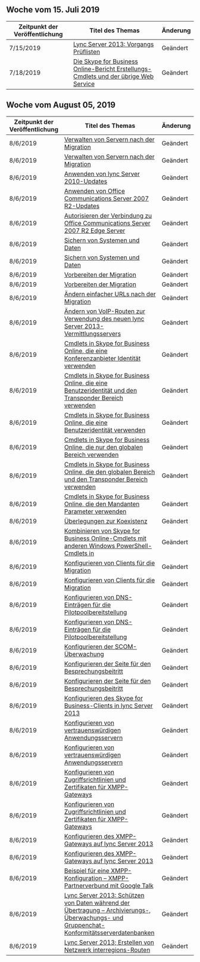 <!-- This file is generated automatically each week. Changes made to this file will be overwritten.-->




## <a name="week-of-july-15-2019"></a>Woche vom 15. Juli 2019


| Zeitpunkt der Veröffentlichung |Titel des Themas | Änderung |
|------|------------|--------|
| 7/15/2019 | [Lync Server 2013: Vorgangs Prüflisten](/LyncServer/lync-server-2013-operations-checklists) | Geändert |
| 7/18/2019 | [Die Skype for Business Online-Bericht Erstellungs-Cmdlets und der übrige Web Service](/LyncServer/the-skype-for-business-online-reporting-cmdlets-and-rest-web-service) | Geändert |


## <a name="week-of-august-05-2019"></a>Woche vom August 05, 2019


| Zeitpunkt der Veröffentlichung |Titel des Themas | Änderung |
|------|------------|--------|
| 8/6/2019 | [Verwalten von Servern nach der Migration](/LyncServer/administering-servers-after-migration) | Geändert |
| 8/6/2019 | [Verwalten von Servern nach der Migration](/LyncServer/administering-servers-after-migration_1) | Geändert |
| 8/6/2019 | [Anwenden von lync Server 2010-Updates](/LyncServer/apply-lync-server-2010-updates) | Geändert |
| 8/6/2019 | [Anwenden von Office Communications Server 2007 R2-Updates](/LyncServer/apply-office-communications-server-2007-r2-updates) | Geändert |
| 8/6/2019 | [Autorisieren der Verbindung zu Office Communications Server 2007 R2 Edge Server](/LyncServer/authorize-connection-to-office-communications-server-2007-r2-edge-server) | Geändert |
| 8/6/2019 | [Sichern von Systemen und Daten](/LyncServer/back-up-systems-and-data) | Geändert |
| 8/6/2019 | [Sichern von Systemen und Daten](/LyncServer/back-up-systems-and-data_1) | Geändert |
| 8/6/2019 | [Vorbereiten der Migration](/LyncServer/before-you-begin-the-migration) | Geändert |
| 8/6/2019 | [Vorbereiten der Migration](/LyncServer/before-you-begin-the-migration_1) | Geändert |
| 8/6/2019 | [Ändern einfacher URLs nach der Migration](/LyncServer/change-simple-urls-after-migration) | Geändert |
| 8/6/2019 | [Ändern von VoIP-Routen zur Verwendung des neuen lync Server 2013-Vermittlungsservers](/LyncServer/change-voice-routes-to-use-the-new-lync-server-2013-mediation-server) | Geändert |
| 8/6/2019 | [Cmdlets in Skype for Business Online, die eine Konferenzanbieter Identität verwenden](/LyncServer/cmdlets-in-skype-for-business-online-that-use-a-conferencing-provider-identity) | Geändert |
| 8/6/2019 | [Cmdlets in Skype for Business Online, die eine Benutzeridentität und den Transponder Bereich verwenden](/LyncServer/cmdlets-in-skype-for-business-online-that-use-a-user-identity-and-the-tag-scope) | Geändert |
| 8/6/2019 | [Cmdlets in Skype for Business Online, die eine Benutzeridentität verwenden](/LyncServer/cmdlets-in-skype-for-business-online-that-use-a-user-identity) | Geändert |
| 8/6/2019 | [Cmdlets in Skype for Business Online, die nur den globalen Bereich verwenden](/LyncServer/cmdlets-in-skype-for-business-online-that-use-only-the-global-scope) | Geändert |
| 8/6/2019 | [Cmdlets in Skype for Business Online, die den globalen Bereich und den Transponder Bereich verwenden](/LyncServer/cmdlets-in-skype-for-business-online-that-use-the-global-scope-and-the-tag-scope) | Geändert |
| 8/6/2019 | [Cmdlets in Skype for Business Online, die den Mandanten Parameter verwenden](/LyncServer/cmdlets-in-skype-for-business-online-that-use-the-tenant-parameter) | Geändert |
| 8/6/2019 | [Überlegungen zur Koexistenz](/LyncServer/coexistence-considerations) | Geändert |
| 8/6/2019 | [Kombinieren von Skype for Business Online-Cmdlets mit anderen Windows PowerShell-Cmdlets in](/LyncServer/combining-skype-for-business-online-cmdlets-with-other-windows-powershell-cmdlets-in) | Geändert |
| 8/6/2019 | [Konfigurieren von Clients für die Migration](/LyncServer/configure-clients-for-migration) | Geändert |
| 8/6/2019 | [Konfigurieren von Clients für die Migration](/LyncServer/configure-clients-for-migration_1) | Geändert |
| 8/6/2019 | [Konfigurieren von DNS-Einträgen für die Pilotpoolbereitstellung](/LyncServer/configure-dns-records-for-pilot-pool-deployment) | Geändert |
| 8/6/2019 | [Konfigurieren von DNS-Einträgen für die Pilotpoolbereitstellung](/LyncServer/configure-dns-records-for-pilot-pool-deployment_1) | Geändert |
| 8/6/2019 | [Konfigurieren der SCOM-Überwachung](/LyncServer/configure-scom-monitoring) | Geändert |
| 8/6/2019 | [Konfigurieren der Seite für den Besprechungsbeitritt](/LyncServer/configure-the-meeting-join-page) | Geändert |
| 8/6/2019 | [Konfigurieren der Seite für den Besprechungsbeitritt](/LyncServer/configure-the-meeting-join-page_1) | Geändert |
| 8/6/2019 | [Konfigurieren des Skype for Business-Clients in lync Server 2013](/LyncServer/configure-the-skype-for-business-client-in-lync-server-2013) | Geändert |
| 8/6/2019 | [Konfigurieren von vertrauenswürdigen Anwendungsservern](/LyncServer/configure-trusted-application-servers) | Geändert |
| 8/6/2019 | [Konfigurieren von vertrauenswürdigen Anwendungsservern](/LyncServer/configure-trusted-application-servers_1) | Geändert |
| 8/6/2019 | [Konfigurieren von Zugriffsrichtlinien und Zertifikaten für XMPP-Gateways](/LyncServer/configure-xmpp-gateway-access-policies-and-certificates) | Geändert |
| 8/6/2019 | [Konfigurieren von Zugriffsrichtlinien und Zertifikaten für XMPP-Gateways](/LyncServer/configure-xmpp-gateway-access-policies-and-certificates_1) | Geändert |
| 8/6/2019 | [Konfigurieren des XMPP-Gateways auf lync Server 2013](/LyncServer/configure-xmpp-gateway-on-lync-server-2013) | Geändert |
| 8/6/2019 | [Konfigurieren des XMPP-Gateways auf lync Server 2013](/LyncServer/configure-xmpp-gateway-on-lync-server-2013_1) | Geändert |
| 8/6/2019 | [Beispiel für eine XMPP-Konfiguration – XMPP-Partnerverbund mit Google Talk](/LyncServer/lync-server-2013-example-xmpp-configuration-%E2%80%93-xmpp-federation-with-google-talk) | Geändert |
| 8/6/2019 | [Lync Server 2013: Schützen von Daten während der Übertragung – Archivierungs-, Überwachungs- und Gruppenchat-Konformitätsserverdatenbanken](/LyncServer/lync-server-2013-protecting-data-in-transit-%E2%80%93-archiving-monitoring-group-chat-compliance-server-databases) | Geändert |
| 8/6/2019 | [Lync Server 2013; Erstellen von Netzwerk interregions-Routen](/LyncServer/lync-server-2013;-create-network-interregion-routes) | Geändert |

